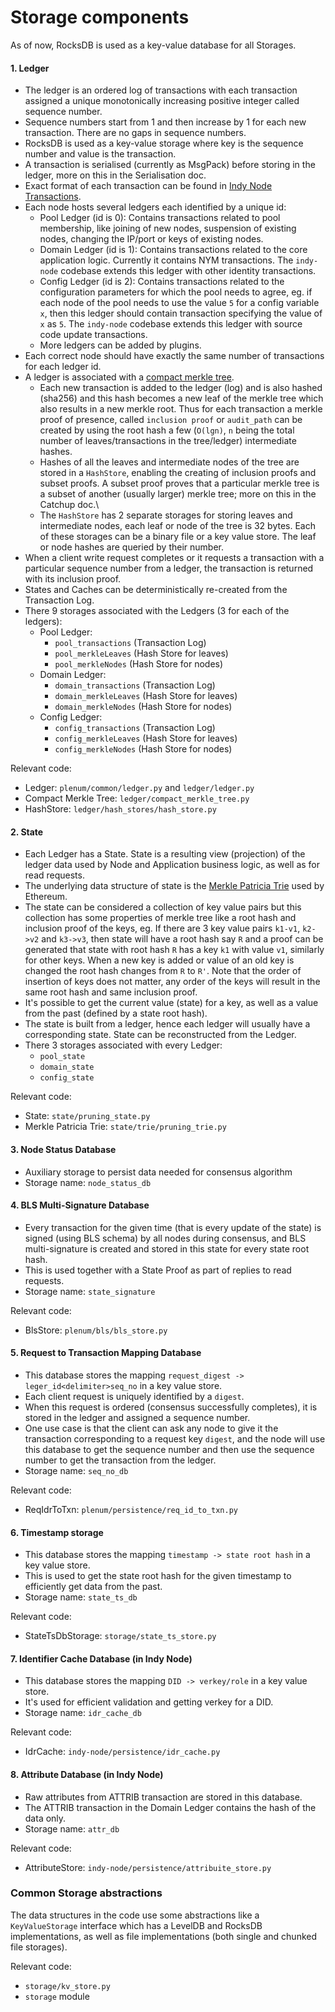 # Storage components
As of now, RocksDB is used as a key-value database for all Storages.

#### 1. Ledger
- The ledger is an ordered log of transactions with each transaction assigned a unique monotonically increasing positive integer called sequence number.
- Sequence numbers start from 1 and then increase by 1 for each new transaction. There are no gaps in sequence numbers. 
- RocksDB is used as a key-value storage where key is the sequence number and value is the transaction.
- A transaction is serialised (currently as MsgPack) before storing in the ledger, more on this in the Serialisation doc.
- Exact format of each transaction can be found in [Indy Node Transactions](https://github.com/hyperledger/indy-node/blob/master/docs/transactions.md).
- Each node hosts several ledgers each identified by a unique id:
  -   Pool Ledger (id is 0): Contains transactions related to pool membership, like joining of new nodes, suspension of existing nodes, changing the IP/port or keys of existing nodes.
  -   Domain Ledger (id is 1): Contains transactions related to the core application logic. Currently it contains NYM transactions. The `indy-node` codebase extends this ledger with other identity transactions.
  -   Config Ledger (id is 2): Contains transactions related to the configuration parameters for which the pool needs to agree, eg. if each node of the pool needs to use the value `5` for a config variable `x`, then this ledger should contain transaction specifying the value of `x` as `5`. The `indy-node` codebase extends this ledger with source code update transactions.
  - More ledgers can be added by plugins.
- Each correct node should have exactly the same number of transactions for each ledger id.
- A ledger is associated with a [compact merkle tree](https://github.com/google/certificate-transparency/blob/master/python/ct/crypto/merkle.py). 
  - Each new transaction is added to the ledger (log) and is also hashed (sha256) and this hash becomes a new leaf of the merkle tree which also 
results in a new merkle root. Thus for each transaction a merkle proof of presence, called `inclusion proof` or `audit_path` can be created by 
using the root hash a few (`O(lgn)`, `n` being the total number of leaves/transactions in the tree/ledger) intermediate hashes. 
  - Hashes of all the leaves and intermediate nodes of the tree are stored in a `HashStore`, enabling the creating of inclusion proofs and subset proofs. A subset proof 
proves that a particular merkle tree is a subset of another (usually larger) merkle tree; more on this in the Catchup doc.\
  - The `HashStore` has 2 separate storages for storing leaves 
and intermediate nodes, each leaf or node of the tree is 32 bytes. Each of these storages can be a binary file or a key value store. 
The leaf or node hashes are queried by their number. 
- When a client write request completes or it requests a transaction with a particular sequence number from a ledger, 
the transaction is returned with its inclusion proof. 
- States and Caches can be deterministically re-created from the Transaction Log.
- There 9 storages associated with the Ledgers (3 for each of the ledgers):
  - Pool Ledger:
    - `pool_transactions` (Transaction Log)
    - `pool_merkleLeaves` (Hash Store for leaves)
    - `pool_merkleNodes` (Hash Store for nodes)
  - Domain Ledger:
    - `domain_transactions` (Transaction Log)
    - `domain_merkleLeaves` (Hash Store for leaves)
    - `domain_merkleNodes` (Hash Store for nodes)
  - Config Ledger:
    - `config_transactions` (Transaction Log)
    - `config_merkleLeaves` (Hash Store for leaves)
    - `config_merkleNodes` (Hash Store for nodes)
  
Relevant code:
- Ledger: `plenum/common/ledger.py` and `ledger/ledger.py`
- Compact Merkle Tree: `ledger/compact_merkle_tree.py`
- HashStore: `ledger/hash_stores/hash_store.py`


#### 2. State
- Each Ledger has a State. State is a resulting view (projection) of the ledger data used by Node and Application business logic,
as well as for read requests.
- The underlying data structure of state is the [Merkle Patricia Trie](https://blog.ethereum.org/2015/11/15/merkling-in-ethereum/) used by Ethereum.
- The state can be considered a collection of key value pairs but this collection has some properties of merkle tree like a root hash and 
inclusion proof of the keys, eg. If there are 3 key value pairs `k1-v1`, `k2->v2` and `k3->v3`, then state will have a root hash say `R` 
and a proof can be generated that state with root hash `R` has a key `k1` with value `v1`, similarly for other keys. When a new key is added 
or value of an old key is changed the root hash changes from `R` to `R'`. Note that the order of insertion of keys does not matter, any order of the 
keys will result in the same root hash and same inclusion proof.
- It's possible to get the current value (state) for a key, as well as
    a value from the past (defined by a state root hash). 
- The state is built from a ledger, hence each ledger will usually have a corresponding state. State can be reconstructed from the Ledger.
- There 3 storages associated with every Ledger:
  - `pool_state`
  - `domain_state`
  - `config_state`

Relevant code:
- State: `state/pruning_state.py`
- Merkle Patricia Trie: `state/trie/pruning_trie.py`

#### 3. Node Status Database
- Auxiliary storage to persist data needed for consensus algorithm
- Storage name: `node_status_db`

#### 4. BLS Multi-Signature Database
- Every transaction for the given time (that is every update of the state)
is signed (using BLS schema) by all nodes during consensus,
and BLS multi-signature is created and stored in this state for every state root hash.
- This is used together with a State Proof as part of replies to read requests.
- Storage name: `state_signature`

Relevant code:
- BlsStore: `plenum/bls/bls_store.py`

#### 5. Request to Transaction Mapping Database
- This database stores the mapping `request_digest -> leger_id<delimiter>seq_no` in a key value store.
- Each client request is uniquely identified by a `digest`.
- When this request is ordered (consensus successfully completes), it is stored in the ledger and assigned a sequence number.
- One use case is that the client can ask any node to give it the transaction corresponding to a request key `digest`, 
and the node will use this database to get the sequence number and then use the sequence number to get the transaction from the ledger. 
- Storage name: `seq_no_db`
 
Relevant code:
- ReqIdrToTxn: `plenum/persistence/req_id_to_txn.py`

#### 6. Timestamp storage
- This database stores the mapping `timestamp -> state root hash` in a key value store.
- This is used to get the state root hash for the given timestamp to efficiently
    get data from the past.
- Storage name: `state_ts_db`
 
Relevant code:
- StateTsDbStorage: `storage/state_ts_store.py`

#### 7. Identifier Cache Database (in Indy Node)
- This database stores the mapping `DID -> verkey/role` in a key value store.
- It's used for efficient validation and getting verkey for a  DID.
- Storage name: `idr_cache_db`

Relevant code:
- IdrCache: `indy-node/persistence/idr_cache.py`

#### 8. Attribute Database (in Indy Node)
- Raw attributes from ATTRIB transaction are stored in this database.
- The ATTRIB transaction in the Domain Ledger contains the hash of the data only.
- Storage name: `attr_db`

Relevant code:
- AttributeStore: `indy-node/persistence/attribuite_store.py`
    
### Common Storage abstractions
The data structures in the code use some abstractions like a `KeyValueStorage` interface which has a LevelDB 
and RocksDB implementations, as well as file implementations (both single and chunked file storages).

Relevant code:
- `storage/kv_store.py`
- `storage` module
